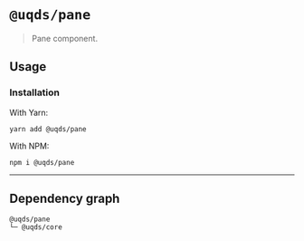 # `@uqds/pane`

> Pane component.

## Usage

### Installation

With Yarn:

```shell
yarn add @uqds/pane
```

With NPM:

```shell
npm i @uqds/pane
```

---

## Dependency graph

```shell
@uqds/pane
└─ @uqds/core
```
